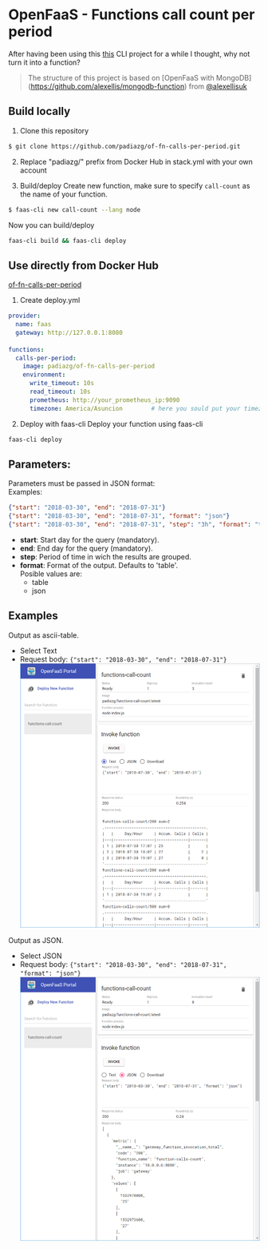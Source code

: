 # OpenFaaS - Functions call count per period

After having been using this [this](https://github.com/padiazg/functions-calls-count-cli) CLI project for a while I thought, why not turn it into a function?

> The structure of this project is based on [OpenFaaS with MongoDB] (https://github.com/alexellis/mongodb-function) from [@alexellisuk](https://twitter.com/alexellisuk)

## Build locally

1. Clone this repository
```bash
$ git clone https://github.com/padiazg/of-fn-calls-per-period.git
```
2. Replace "padiazg/" prefix from Docker Hub in stack.yml with your own account

3. Build/deploy
Create new function, make sure to specify ```call-count``` as the name of your function.
```bash
$ faas-cli new call-count --lang node
```
Now you can build/deploy
```bash
faas-cli build && faas-cli deploy
```

## Use directly from Docker Hub
[of-fn-calls-per-period](https://hub.docker.com/r/padiazg/of-fn-calls-per-period/) 
1. Create deploy.yml
```yml
provider:
  name: faas
  gateway: http://127.0.0.1:8080

functions:
  calls-per-period:
    image: padiazg/of-fn-calls-per-period
    environment:
      write_timeout: 10s
      read_timeout: 10s
      prometheus: http://your_prometheus_ip:9090
      timezone: America/Asuncion        # here you sould put your timezone
```
2. Deploy with faas-cli
Deploy your function using faas-cli
```bash
faas-cli deploy
```

## Parameters:
Parameters must be passed in JSON format:  
Examples:  
```json
{"start": "2018-03-30", "end": "2018-07-31"}
{"start": "2018-03-30", "end": "2018-07-31", "format": "json"}
{"start": "2018-03-30", "end": "2018-07-31", "step": "3h", "format": "table"}
```

* **start**: Start day for the query (mandatory).
* **end**: End day for the query (mandatory).
* **step**: Period of time in wich the results are grouped.
* **format**: Format of the output. Defaults to 'table'.  
Posible values are: 
  * table 
  * json

## Examples
Output as ascii-table.  
* Select Text
* Request body: ```{"start": "2018-03-30", "end": "2018-07-31"}```
![](./images/example-text.png)

Output as JSON.  
* Select JSON
* Request body: ```{"start": "2018-03-30", "end": "2018-07-31",  "format": "json"}```
![](./images/example-json.png)
